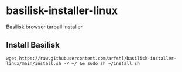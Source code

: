 # basilisk-installer-linux
Basilisk browser tarball installer
## Install Basilisk

    wget https://raw.githubusercontent.com/arfshl/basilisk-installer-linux/main/install.sh -P ~/ && sudo sh ~/install.sh
